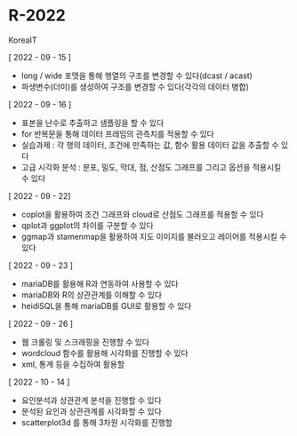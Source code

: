 # R-2022
KoreaIT

[ 2022 - 09 - 15 ]
 - long / wide 포맷을 통해 행열의 구조를 변경할 수 있다(dcast / acast)
 - 파생변수(더미)를 생성하여 구조를 변경할 수 있다(각각의 데이터 병합)

[ 2022 - 09 - 16 ]
 - 표본을 난수로 추출하고 샘플링을 할 수 있다
 - for 반복문을 통해 데이터 프레임의 관측치를 적용할 수 있다
 - 실습과제 : 각 행의 데이터, 조건에 만족하는 값, 함수 활용 데이터 값을 추출할 수 있다
 - 고급 시각화 분석 : 분포, 밀도, 막대, 점, 산점도 그래프를 그리고 옵션을 적용시킬 수 있다

[ 2022 - 09 - 22]
 - coplot을 활용하여 조건 그래프와 cloud로 산점도 그래프를 적용할 수 있다
 - qplot과 ggplot의 차이를 구분할 수 있다
 - ggmap과 stamenmap을 활용하여 지도 이미지를 불러오고 레이어를 적용시킬 수 있다
 
[ 2022 - 09 - 23 ]
 - mariaDB를 활용해 R과 연동하여 사용할 수 있다
 - mariaDB와 R의 상관관계를 이해할 수 있다
 - heidiSQL을 통해 mariaDB를 GUI로 활용할 수 있다
 
[ 2022 - 09 - 26 ]
 - 웹 크롤링 및 스크래핑을 진행할 수 있다
 - wordcloud 함수를 활용해 시각화를 진행할 수 있다
 - xml, 통계 등을 수집하여 활용할 

[ 2022 - 10 - 14 ]
 - 요인분석과 상관관계 분석을 진행할 수 있다
 - 분석된 요인과 상관관계를 시각화할 수 있다
 - scatterplot3d 를 통해 3차원 시각화를 진행할 
